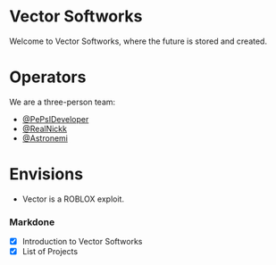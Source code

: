 
# Vector Softworks

Welcome to Vector Softworks, where the future is stored and created.

# Operators

We are a three-person team:

-   [@PePsIDeveloper](https://github.com/PePsIDeveloper)
-   [@RealNickk](https://github.com/RealNickk)
-   [@Astronemi](https://github.com/Astronemi)

# Envisions

 - Vector is a ROBLOX exploit.

### Markdone

 - [x] Introduction to Vector Softworks
 - [x] List of Projects
